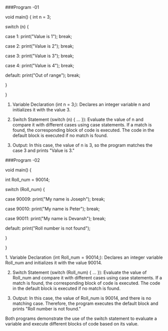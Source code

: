 ###Program -01

void main() {
int n = 3;

switch (n) {

case 1:
print("Value is 1");
break;

case 2:
print("Value is 2");
break;

case 3:
print("Value is 3");
break;

case 4:
print("Value is 4");
break;

default:
print("Out of range");
break;

 }
 
}

1. Variable Declaration (int n = 3;):
Declares an integer variable n and initializes it with the value 3.

2. Switch Statement (switch (n) { ... }):
Evaluate the value of n and compare it with different cases using case statements. If a match is found, the corresponding block of code is executed. The code in the default block is executed if no match is found.

3. Output:
In this case, the value of n is 3, so the program matches the case 3 and prints "Value is 3."


###Program -02

void main() {

int Roll_num = 90014;

switch (Roll_num) {

case 90009:
print("My name is Joseph");
break;

case 90010:
print("My name is Peter");
break;

case 90011:
print("My name is Devansh");
break;

default:
print("Roll number is not found");

 }

}

<p align="justify">
1. Variable Declaration (int Roll_num = 90014;):
Declares an integer variable Roll_num and initializes it with the value 90014.

2. Switch Statement (switch (Roll_num) { ... }):
Evaluate the value of Roll_num and compare it with different cases using case statements. If a match is found, the corresponding block of code is executed. The code in the default block is executed if no match is found.

3. Output:
In this case, the value of Roll_num is 90014, and there is no matching case. Therefore, the program executes the default block and prints "Roll number is not found."

Both programs demonstrate the use of the switch statement to evaluate a variable and execute different blocks of code based on its value.
</p>
